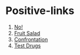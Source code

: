 # Positive-links

1. [No!](http://coub.com/view/utcum)
2. [Fruit Salad](https://youtu.be/Wtxm8HdmJBw)
3. [Confrontation](http://coub.com/view/vap6b)
4. [Test Drugs](http://coub.com/view/wlrck)
